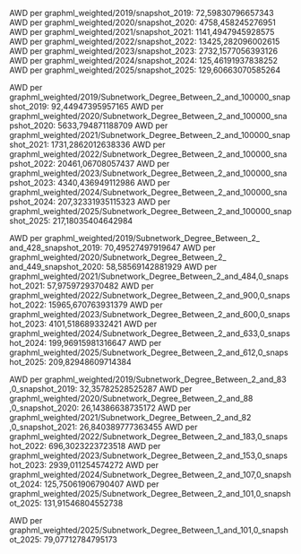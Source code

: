 AWD per graphml_weighted/2019/snapshot_2019: 72,59830796657343
AWD per graphml_weighted/2020/snapshot_2020: 4758,458245276951
AWD per graphml_weighted/2021/snapshot_2021: 1141,4947945928575
AWD per graphml_weighted/2022/snapshot_2022: 13425,282096002615
AWD per graphml_weighted/2023/snapshot_2023: 2732,1577056393126
AWD per graphml_weighted/2024/snapshot_2024: 125,46191937838252
AWD per graphml_weighted/2025/snapshot_2025: 129,60663070585264



AWD per graphml_weighted/2019/Subnetwork_Degree_Between_2_and_100000_snapshot_2019: 92,44947395957165
AWD per graphml_weighted/2020/Subnetwork_Degree_Between_2_and_100000_snapshot_2020: 5633,794871188709
AWD per graphml_weighted/2021/Subnetwork_Degree_Between_2_and_100000_snapshot_2021: 1731,2862012638336
AWD per graphml_weighted/2022/Subnetwork_Degree_Between_2_and_100000_snapshot_2022: 20461,06708057437
AWD per graphml_weighted/2023/Subnetwork_Degree_Between_2_and_100000_snapshot_2023: 4340,436949112986
AWD per graphml_weighted/2024/Subnetwork_Degree_Between_2_and_100000_snapshot_2024: 207,32331935115323
AWD per graphml_weighted/2025/Subnetwork_Degree_Between_2_and_100000_snapshot_2025: 217,18035404642984



AWD per graphml_weighted/2019/Subnetwork_Degree_Between_2_  and_428_snapshot_2019: 70,49527497919647
AWD per graphml_weighted/2020/Subnetwork_Degree_Between_2_  and_449_snapshot_2020: 58,58569142881929
AWD per graphml_weighted/2021/Subnetwork_Degree_Between_2_and_484,0_snapshot_2021: 57,9759729370482
AWD per graphml_weighted/2022/Subnetwork_Degree_Between_2_and_900,0_snapshot_2022: 15965,670763931379
AWD per graphml_weighted/2023/Subnetwork_Degree_Between_2_and_600,0_snapshot_2023: 4101,518689332421
AWD per graphml_weighted/2024/Subnetwork_Degree_Between_2_and_633,0_snapshot_2024: 199,96915981316647
AWD per graphml_weighted/2025/Subnetwork_Degree_Between_2_and_612,0_snapshot_2025: 209,82948609714384



AWD per graphml_weighted/2019/Subnetwork_Degree_Between_2_and_83 ,0_snapshot_2019: 32,35782528525287
AWD per graphml_weighted/2020/Subnetwork_Degree_Between_2_and_88 ,0_snapshot_2020: 26,14386638735172
AWD per graphml_weighted/2021/Subnetwork_Degree_Between_2_and_82 ,0_snapshot_2021: 26,840389777363455
AWD per graphml_weighted/2022/Subnetwork_Degree_Between_2_and_183,0_snapshot_2022: 696,3023223723518
AWD per graphml_weighted/2023/Subnetwork_Degree_Between_2_and_153,0_snapshot_2023: 2939,011254574272
AWD per graphml_weighted/2024/Subnetwork_Degree_Between_2_and_107,0_snapshot_2024: 125,75061906790407
AWD per graphml_weighted/2025/Subnetwork_Degree_Between_2_and_101,0_snapshot_2025: 131,91546804552738





AWD per graphml_weighted/2025/Subnetwork_Degree_Between_1_and_101,0_snapshot_2025: 79,07712784795173